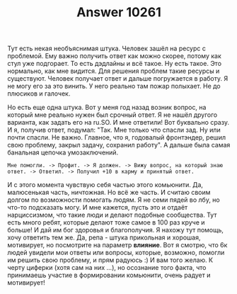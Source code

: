 ﻿---
title: "Answer 10261"
se.owner.user_id: 330780
se.owner.display_name: "Alex Sazonov"
se.owner.link: "https://ru.meta.stackoverflow.com/users/330780/alex-sazonov"
se.answer_id: 10261
se.question_id: 10253
se.post_type: answer
se.score: 7
se.is_accepted: False
---
<p>Тут есть некая необъяснимая штука. Человек зашёл на ресурс с проблемой. Ему важно получить ответ как можно скорее, потому как стул уже подгорает. То есть дэдлайны и всё такое. Ну есть такое. Это нормально, как мне видится. Для решения проблем такие ресурсы и существуют. Человек получает ответ и дальше погружается в работу. Я не могу его за это винить. У него реально там пожар полыхает. Не до плюсиков и галочек.</p>

<p>Но есть еще одна штука. Вот у меня год назад возник вопрос, на который мне реально нужен был срочный ответ. Я не нашёл другого варианта, как задать его на ru.SO. И мне ответили! Вот буквально сразу. И я, получив ответ, подумал: "Так. Мне только что спаcли зад. Ну или почти спасли. Не важно. Главное, что я, годовалый фронтэндер, решил свою проблему, закрыл задачу, сохранил работу". А дальше была самая банальная цепочка умозаключений. </p>

<p><code>Мне помогли. -&gt; Профит. -&gt; Я должен. -&gt; Вижу вопрос, на который знаю ответ. -&gt; Ответил. -&gt; Получил +10 в карму и принятый ответ.</code></p>

<p>И с этого момента чувствую себя частью этого комьюнити. Да, малюсенькая часть, ничтожная. Но всё же часть. И считаю своим долгом по возможности помогать людям. Я не семи пядей во лбу, но что-то подсказать могу. И мне кажется, пусть это и отдаёт нарциссизмом, что такие люди и делают подобные сообщества. Тут есть много ребят, которые делают тоже самое в 100 раз круче и больше! И дай им бог здоровья и благополучия. Я нахожу тут помощь, хочу ответить тем же. Да, репа - штука прикольная и хорошая, мотивирует, но посмотрите на параметр <strong>влияние</strong>. Вот я смотрю, что 6к людей увидели мои ответы или вопросы, которые, возможно, помогли им решить свою проблему, и прям радуюсь :) И вам того желаю. К черту циферки (хотя сам на них ...), но осознание того факта, что принимаешь участие в формировании комьюнити, очень радует и мотивирует!</p>
